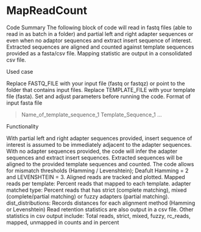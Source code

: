 # MapReadCount
Code Summary The following block of code will read in fastq files (able to read in as batch in a folder) and partial left and right adapter sequences or even when no adaptor sequences and extract insert sequence of interest. Extracted sequences are aligned and counted against template sequences provided as a fasta/csv file. Mapping statistic are output in a consolidated csv file.

Used case

Replace FASTQ_FILE with your input file (fastq or fastqz) or point to the folder that contains input files.
Replace TEMPLATE_FILE with your template file (fasta).
Set and adjust parameters before running the code.
Format of input fasta file
>Name_of_template_sequence_1
Template_Sequence_1
...

Functionality

With partial left and right adapter sequences provided, insert sequence of interest is assumed to be immediately adjacent to the adapter sequences.
With no adapter sequences provided, the code will infer the adapter sequences and extract insert sequences.
Extracted sequences will be aligned to the provided template sequences and counted.
The code allows for mismatch thresholds (Hamming / Levenshtein); Deafult Hamming = 2 and LEVENSHTEIN = 3.
Aligned reads are tracked and plotted.
Mapped reads per template: Percent reads that mapped to each template.
adapter matched type: Percent reads that has strict (complete matching), mixed (complete/partial matching) or fuzzy adapters (partial matching).
dist_distributions: Records distances for each alignment method (Hamming or Levenshtein)
Read retention statistics are also output in a csv file.
Other statistics in csv output include:
Total reads, strict, mixed, fuzzy, rc_reads, mapped, unmapped in counts and in percent
